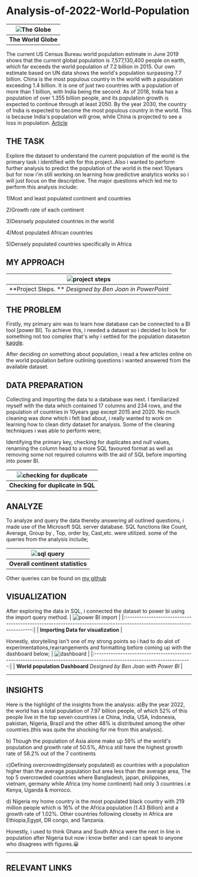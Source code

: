 # **Analysis-of-2022-World-Population**
| ![The Globe](https://github.com/Ben-Joan/Analysis-of-2022-World-Population/blob/main/_.jpeg) | 
|:------------------------------------------------------------------------------------------------------------------:| 
| **The World Globe** 
The current US Census Bureau world population estimate in June 2019 shows that the current global population is 7,577,130,400 people on earth, which far exceeds the world population of 7.2 billion in 2015. Our own estimate based on UN data shows the world's population surpassing 7.7 billion.
China is the most populous country in the world with a population exceeding 1.4 billion. It is one of just two countries with a population of more than 1 billion, with India being the second. As of 2018, India has a population of over 1.355 billion people, and its population growth is expected to continue through at least 2050. By the year 2030, the country of India is expected to become the most populous country in the world. This is because India's population will grow, while China is projected to see a loss in population. [Article](https://worldpopulationreview.com/)

## **THE TASK**
Explore the dataset to understand the current population of the world is the primary task i identified with for this project..Also i wanted to perform further analysis to predict the population
of the world in the next 10years but for now i'm still working on learning how predictive analytics works so i will just focus on the descriptive. 
The major questions which led me to perform this analysis include:

1)Most and least populated continent and countries

2)Growth rate of each continent

3)Desnsely populated countries in the world

4)Most populated African countries 

5)Densely populated countries specifically in Africa


## **MY APPROACH**
|  ![project steps](https://github.com/Ben-Joan/Analysis-of-2022-World-Population/blob/main/WP%20Approach.png)  | 
|:------------------------------------------------------------------------------------------------------------------------:| 
|               **Project Steps. ** _Designed by Ben Joan in PowerPoint_   

## **THE PROBLEM**
Firstly, my primary aim was to learn how database can be connected to a BI tool [power BI]. To achieve this, i needed a dataset so i decided to look for something not too complex that's why i settled for the population dataseton [kaggle](https://www.kaggle.com/datasets/iamsouravbanerjee/world-population-dataset).

After deciding on something about population, i read a few articles online on the world population before outlining questions i wanted answered from the available dataset.

## **DATA PREPARATION**
Collecting and importing the data to a database was next. I familiarized myself with the data which contained 17 columns and 234 rows, and the population of countries in 10years gap except 2015 and 2020. No much cleaning was done which i felt bad about, i really wanted to work on learning how to clean dirty dataset for analysis. Some of the cleaning techniques i was able to perform were;

Identifying the primary key, checking for duplicates and null values, renaming the column head to a more SQL favoured format as well as removing some not required columns with the aid of SQL before importing into power BI.


| ![checking for duplicate](https://github.com/Ben-Joan/Analysis-of-2022-World-Population/blob/main/Screenshot%20(165).png)  | 
|:---------------------------------------------------------------------------------------------------------------------:| 
|                                                   **Checking for duplicate in SQL**                                                    |

## **ANALYZE**
To analyze and query the data thereby answering all outlined questions, i made use of the Microsoft SQL server database. SQL functions like Count, Average, Group by , Top, order by, Cast,etc. were utilized. some of the queries from the analysis include;

| ![sql query](https://github.com/Ben-Joan/Analysis-of-2022-World-Population/blob/main/Screenshot%20(166).png)  | 
|:---------------------------------------------------------------------------------------------------------------------:| 
|                                                   **Overall continent statistics**                                                    |

Other queries can be found on [my github](https://github.com/Ben-Joan/Analysis-of-2022-World-Population/blob/main/Population.sql)

## **VISUALIZATION**
After exploring the data in SQL, i connected the dataset to power bi using the import query method.
| ![power BI import](https://user-images.githubusercontent.com/103894233/193960726-793d73a7-c83a-4534-bdb1-5e7374a74060.png)  | 
|:---------------------------------------------------------------------------------------------------------------------:| 
|                                                   **Importing Data for visualization**                                                    |

Honestly, storytelling isn't one of my strong points so i had to do alot of experimentations,rearrangements and formatting before coming up with the dashboard below;
| ![dashboard](https://github.com/Ben-Joan/Analysis-of-2022-World-Population/blob/main/World%20Population_page-0001.jpg)  | 
|:-----------------------------------------------------------------------------------------------------------------------:| 
|                     **World population  Dashboard** _Designed by Ben Joan with Power BI_                      |

---

## **INSIGHTS**
Here is the highlight of the insights from the analysis:
a)By the year 2022, the world has a total population of 7.97 billion people, of which 52% of this people live in the top seven countries i.e China, India, USA, Indonesia, pakistan, Nigeria, Brazil and the other 48% is distributed among the other countries.(this was quite the shocking for me from this analysis).

b) Though the population of Asia alone make up 59% of the world's population and growth rate of 50.5%, Africa still have the highest growth rate of 58.2% out of the 7 continents

c)Defining overcrowding(densely populated) as countries with a population higher than the average population but area less than the average area, The top 5 overcrowded countries where Bangladesh, japan, philippines, vietnam, germany while Africa (my home continent) had only 3 countries i.e Kenya, Uganda & morroco.

d) Nigeria my home country is the most populated black country with 219 million people which is 16% of the Africa population (1.43 Billion) and a growth rate of 1.02%. Other countries following closeby in Africa are Ethiopia,Egypt, DR congo, and Tanzania.

Honestly, i used to think Ghana and South Africa were the next in line in population after Nigeria but now i know better and i can speak to anyone who disagrees with figures.😀

---

## **RELEVANT LINKS**


